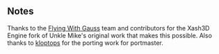 ## Notes

Thanks to the [Flying With Gauss](https://github.com/FWGS/xash3d-fwgs) team and contributors for the Xash3D Engine fork of Unkle Mike's original work that makes this possible.  Also thanks to [kloptops](https://github.com/kloptops/Portmaster-HalfLife) for the porting work for portmaster.


